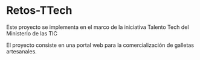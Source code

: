 # Retos-TTech
Este proyecto se implementa en el marco de la iniciativa Talento Tech del Ministerio de las TIC

El proyecto consiste en una portal web para la comercialización de galletas artesanales.
